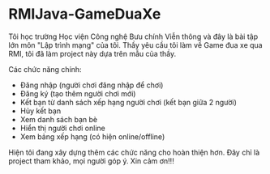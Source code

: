 # RMIJava-GameDuaXe
Tôi học trường Học viện Công nghệ Bưu chính Viễn thông và đây là bài tập lớn môn "Lập trình mạng" của tôi. Thầy yêu cầu tôi làm về Game đua xe qua RMI, tôi đã làm project này dựa trên mẫu của thầy.

Các chức năng chính:
+ Đăng nhập (người chơi đăng nhập để chơi)
+ Đăng ký (tạo thêm người chơi mới)
+ Kết bạn từ danh sách xếp hạng người chơi (kết bạn giữa 2 người)
+ Hủy kết bạn
+ Xem danh sách bạn bè
+ Hiển thị người chơi online
+ Xem bảng xếp hạng (có hiện online/offline)

Hiện tôi đang xây dựng thêm các chức năng cho hoàn thiện hơn. Đây chỉ là project tham khảo, mọi người góp ý. Xin cảm ơn!!!
